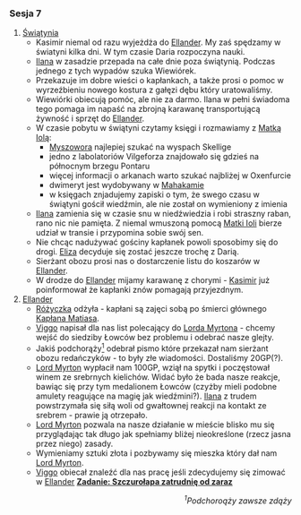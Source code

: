 ### Sesja 7
1. [Świątynia](#l_smelitele)
	* Kasimir niemal od razu wyjeżdża do [Ellander](#l_ellander). My zaś spędzamy w światyni kilka dni. W tym czasie Daria rozpoczyna nauki.
	* [Ilana](#g_ilana) w zasadzie przepada na całe dnie poza świątynią. Podczas jednego z tych wypadów szuka Wiewiórek.
	* Przekazuje im dobre wieści o kapłankach, a także prosi o pomoc w wyrzeźbieniu nowego kostura z gałęzi dębu który uratowaliśmy.
	* Wiewiórki obiecują pomóc, ale nie za darmo. Ilana w pełni świadoma tego pomaga im napaść na zbrojną karawanę transportującą żywność i sprzęt do [Ellander](#l_ellander).
	* W czasie pobytu w świątyni czytamy księgi i rozmawiamy z [Matką Iolą](#p_matka_iola):
		* [Myszowora](#p_myszowor) najlepiej szukać na wyspach Skellige
		* jedno z labolatoriów Vilgeforza znajdowało się gdzieś na północnym brzegu Pontaru
		* więcej informacji o arkanach warto szukać najbliżej w Oxenfurcie
		* dwimeryt jest wydobywany w [Mahakamie](#l_mahakam)
		* w księgach znjadujemy zapiski o tym, że swego czasu w świątyni gościł wiedźmin, ale nie został on wymieniony z imienia
	* [Ilana](#g_ilana) zamienia się w czasie snu w niedźwiedzia i robi straszny raban, rano nic nie pamięta. Z niemal wmuszoną pomocą [Matki Ioli](#p_matka_iola) bierze udział w transie i przypomina sobie swój sen.
	* Nie chcąc nadużywać gościny kapłanek powoli sposobimy się do drogi. [Eliza](#p_eliza) decyduje się zostać jeszcze trochę z Darią.
	* Sierżant obozu prosi nas o dostarczenie listu do koszarów w [Ellander](#l_ellander).
	* W drodze do [Ellander](#l_ellander) mijamy karawanę z chorymi - [Kasimir](#g_kasimir) już poinformował że kapłanki znów pomagają przyjezdnym.
2. [Ellander](#l_m_ellander)
	* [Różyczka](#l_rozyczka) odżyła - kapłani są zajęci sobą po śmierci głównego [Kapłana Matiasa](#p_kaplan_matias).
	* [Viggo](#p_viggo_regner) napisał dla nas list polecający do [Lorda Myrtona](#p_lord_myrton) - chcemy wejść do siedziby Łowców bez problemu i odebrać nasze glejty.
	* Jakiś podchorąży[<sup>1</sup>](#ad1) odebrał pismo które przekazał nam sierżant obozu redańczyków - to były złe wiadomości. Dostaliśmy 20GP(?).
	* [Lord Myrton](#p_lord_myrton) wypłacił nam 100GP, wziął na spytki i poczęstował winem ze srebrnych kielichów. Widać było że bada nasze reakcje, bawiąc się przy tym medalionem Łowców (czyżby mieli podobne amulety reagujące na magię jak wiedźmini?). [Ilana](#g_ilana) z trudem powstrzymała się siłą woli od gwałtownej reakcji na kontakt ze srebrem - prawie ją otrzepało.
	* [Lord Myrton](#p_lord_myrton) pozwala na nasze działanie w mieście blisko mu się przyglądając tak długo jak spełniamy bliżej nieokreślone (rzecz jasna przez niego) zasady.
	* Wymieniamy sztuki złota i pozbywamy się mieszka który dał nam [Lord Myrton](#p_lord_myrton).
	* [Viggo](#p_viggo_regner) obiecał znaleźć dla nas pracę jeśli zdecydujemy się zimować w [Ellander](#l_m_ellander) **[Zadanie: Szczurołapa zatrudnię od zaraz](#z_q8)**
<div align="right"><i><a id='ad1'></a><sup>1</sup>Podchoroąży zawsze zdąży</i></div>